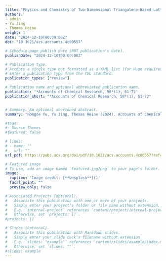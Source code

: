 ```yaml
---
title: "Physics and Chemistry of Two-Dimensional Triangulene-Based Lattices"
authors:
- admin
- Yu Jing
- Thomas Heine
weight: 1
date: "2024-12-10T00:00:00Z"
doi: "10.1021/acs.accounts.4c00557"

# Schedule page publish date (NOT publication's date).
publishDate: "2024-12-10T00:00:00Z"

# Publication type.
# Accepts a single type but formatted as a YAML list (for Hugo requirements).
# Enter a publication type from the CSL standard.
publication_types: ["review"]

# Publication name and optional abbreviated publication name.
publication: "*Accounts of Chemical Research, 58*(1), 61-72"
publication_short: "*Accounts of Chemical Research, 58*(1), 61-72"


# Summary. An optional shortened abstract.
summary: "Hongde Yu, Yu Jing, Thomas Heine (2024). Accounts of Chemical Research, 58(1), 61-72."

#tags:
#- Source Themes
#featured: false

# links:
# - name: ""
#   url: ""
url_pdf: https://pubs.acs.org/doi/pdf/10.1021/acs.accounts.4c00557?ref=article_openPDF

# Featured image
# To use, add an image named `featured.jpg/png` to your page's folder. 
image:
  caption: 'Image credit: [**Unsplash**]()'
  focal_point: ""
  preview_only: false

# Associated Projects (optional).
#   Associate this publication with one or more of your projects.
#   Simply enter your project's folder or file name without extension.
#   E.g. `internal-project` references `content/project/internal-project/index.md`.
#   Otherwise, set `projects: []`.
#projects: []

# Slides (optional).
#   Associate this publication with Markdown slides.
#   Simply enter your slide deck's filename without extension.
#   E.g. `slides: "example"` references `content/slides/example/index.md`.
#   Otherwise, set `slides: ""`.
#slides: example
---
```


